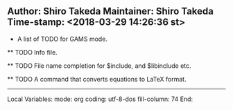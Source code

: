 Author: Shiro Takeda
Maintainer: Shiro Takeda
Time-stamp: <2018-03-29 14:26:36 st>
------------------------------------------------------------

* A list of TODO for GAMS mode.

** TODO Info file.

** TODO File name completion for $include, and $libinclude etc.

** TODO A command that converts equations to LaTeX format.







--------------------
Local Variables:
mode: org
coding: utf-8-dos
fill-column: 74
End:
